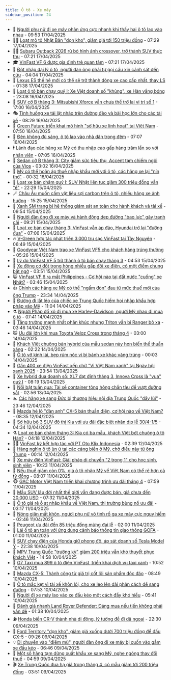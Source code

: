 ```yaml
---
title: Ô tô - Xe máy
sidebar_position: 24
---
```


<!-- dantri-o-to-xe-may:START -->
- 🤡 [Người phụ nữ đi xe máy phản ứng cực nhanh khi thấy hai ô tô lao vào nhau](https://dantri.com.vn/o-to-xe-may/nguoi-phu-nu-di-xe-may-phan-ung-cuc-nhanh-khi-thay-hai-o-to-lao-vao-nhau-20250417161404299.htm) - 09:53 17/04/2025
- 🧑‍💻 [Loạt mô tô Nhật Bản &quot;dọn kho&quot;, giảm giá tới 150 triệu đồng](https://dantri.com.vn/o-to-xe-may/loat-mo-to-nhat-ban-don-kho-giam-gia-toi-150-trieu-dong-20250417140155769.htm) - 07:29 17/04/2025
- 🧑‍💻 [Subaru Outback 2026 rũ bỏ hình ảnh crossover, trở thành SUV thực thụ](https://dantri.com.vn/o-to-xe-may/subaru-outback-2026-ru-bo-hinh-anh-crossover-tro-thanh-suv-thuc-thu-20250417121946735.htm) - 07:21 17/04/2025
- 🎓 [VinFast VF 6 được gia đình trẻ quan tâm](https://dantri.com.vn/o-to-xe-may/vinfast-vf-6-duoc-gia-dinh-tre-quan-tam-20250417140158195.htm) - 07:21 17/04/2025
- 🌊 [Đột nhập đại lý ô tô, người đàn ông phải tự gọi cầu xin cảnh sát đến cứu](https://dantri.com.vn/o-to-xe-may/dot-nhap-dai-ly-o-to-nguoi-dan-ong-phai-tu-goi-cau-xin-canh-sat-den-cuu-20250416155723030.htm) - 04:04 17/04/2025
- 🥷 [Lexus ES thế hệ mới có thể sẽ trở thành dòng xe cao cấp nhất, thay LS](https://dantri.com.vn/o-to-xe-may/lexus-es-the-he-moi-co-the-se-tro-thanh-dong-xe-cao-cap-nhat-thay-ls-20250417004120857.htm) - 01:38 17/04/2025
- 🤩 [Loạt ô tô bán chạy quý I: Xe Việt doanh số &quot;khủng&quot;, xe Hàn vắng bóng](https://dantri.com.vn/o-to-xe-may/loat-o-to-ban-chay-quy-i-xe-viet-doanh-so-khung-xe-han-vang-bong-20250416113354939.htm) - 23:08 16/04/2025
- 🫶 [SUV cỡ B tháng 3: Mitsubishi Xforce vẫn chưa thể trở lại vị trí số 1](https://dantri.com.vn/o-to-xe-may/suv-co-b-thang-3-mitsubishi-xforce-van-chua-the-tro-lai-vi-tri-so-1-20250416122036366.htm) - 17:00 16/04/2025
- 🎭 [Tình huống xe tải lật nhào trên đường đèo và bài học lớn cho các tài xế](https://dantri.com.vn/o-to-xe-may/tinh-huong-xe-tai-lat-nhao-tren-duong-deo-va-bai-hoc-lon-cho-cac-tai-xe-20250416115910411.htm) - 08:29 16/04/2025
- 🌁 [Green Future triển khai mô hình &quot;sở hữu xe linh hoạt&quot; tại Việt Nam](https://dantri.com.vn/o-to-xe-may/green-future-trien-khai-mo-hinh-so-huu-xe-linh-hoat-tai-viet-nam-20250416144447783.htm) - 07:50 16/04/2025
- 🦩 [Đèn không đủ sáng, ô tô lao vào nhà dân trong đêm](https://dantri.com.vn/o-to-xe-may/den-khong-du-sang-o-to-lao-vao-nha-dan-trong-dem-20250416110314603.htm) - 07:07 16/04/2025
- 🕴 [Lãnh đạo các hãng xe Mỹ có thu nhập cao gấp hàng trăm lần so với nhân viên](https://dantri.com.vn/o-to-xe-may/lanh-dao-cac-hang-xe-my-co-thu-nhap-cao-gap-hang-tram-lan-so-voi-nhan-vien-20250415173245906.htm) - 07:05 16/04/2025
- 🎡 [Sedan cỡ B tháng 3: City giảm sức tiêu thụ, Accent tạm chiếm ngôi của Vios](https://dantri.com.vn/o-to-xe-may/sedan-co-b-thang-3-city-giam-suc-tieu-thu-accent-tam-chiem-ngoi-cua-vios-20250416092602230.htm) - 03:02 16/04/2025
- 📝 [Mỹ có thể hoãn áp thuế nhập khẩu mới với ô tô, các hãng xe lại &quot;nín thở&quot;](https://dantri.com.vn/o-to-xe-may/my-co-the-hoan-ap-thue-nhap-khau-moi-voi-o-to-cac-hang-xe-lai-nin-tho-20250415115534088.htm) - 00:32 16/04/2025
- 🧐 [Loạt xe bán chậm quý I: SUV Nhật liên tục giảm 300 triệu đồng vẫn &quot;ế&quot;](https://dantri.com.vn/o-to-xe-may/loat-xe-ban-cham-quy-i-suv-nhat-lien-tuc-giam-300-trieu-dong-van-e-20250415132418205.htm) - 22:29 15/04/2025
- 🪄 [Châu Âu muốn cấm vật liệu sợi carbon trên ô tô, nhiều hãng xe ảnh hưởng](https://dantri.com.vn/o-to-xe-may/chau-au-muon-cam-vat-lieu-soi-carbon-tren-o-to-nhieu-hang-xe-anh-huong-20250415172201722.htm) - 15:25 15/04/2025
- 🧰 [Xanh SM trang bị hệ thống giám sát an toàn cho hành khách và tài xế](https://dantri.com.vn/o-to-xe-may/xanh-sm-trang-bi-he-thong-giam-sat-an-toan-cho-hanh-khach-va-tai-xe-20250415164654224.htm) - 09:54 15/04/2025
- 🚀 [Người đàn ông đi xe máy và hành động dẹp đường &quot;bạo lực&quot; gây tranh cãi](https://dantri.com.vn/o-to-xe-may/nguoi-dan-ong-di-xe-may-va-hanh-dong-dep-duong-bao-luc-gay-tranh-cai-20250415160532320.htm) - 09:21 15/04/2025
- 💪 [Loạt xe bán chạy tháng 3: VinFast vẫn áp đảo, Hyundai trở lại &quot;đường đua&quot;](https://dantri.com.vn/o-to-xe-may/loat-xe-ban-chay-thang-3-vinfast-van-ap-dao-hyundai-tro-lai-duong-dua-20250415104631563.htm) - 07:06 15/04/2025
- 🔥 [V-Green hợp tác phát triển 3.000 trụ sạc VinFast tại Tây Nguyên](https://dantri.com.vn/o-to-xe-may/v-green-hop-tac-phat-trien-3000-tru-sac-vinfast-tai-tay-nguyen-20250415125546686.htm) - 06:49 15/04/2025
- 🐲 [Goodyear Việt Nam trao xe VinFast VF5 cho khách hàng trúng thưởng](https://dantri.com.vn/o-to-xe-may/goodyear-viet-nam-trao-xe-vinfast-vf5-cho-khach-hang-trung-thuong-20250415121053988.htm) - 05:26 15/04/2025
- 🌋 [Lý do VinFast VF 5 trở thành ô tô bán chạy tháng 3](https://dantri.com.vn/o-to-xe-may/ly-do-vinfast-vf-5-tro-thanh-o-to-ban-chay-thang-3-20250415113729390.htm) - 04:53 15/04/2025
- 🤩 [Xe động cơ đốt trong hỏng nhiều gấp đôi xe điện, có một điểm chung bất ngờ](https://dantri.com.vn/o-to-xe-may/xe-dong-co-dot-trong-hong-nhieu-gap-doi-xe-dien-co-mot-diem-chung-bat-ngo-20250415103213821.htm) - 03:51 15/04/2025
- 😺 [VinFast VF 6 ra mắt Philippines - Cơ hội nào tại đất nước &quot;cuồng&quot; xe Nhật?](https://dantri.com.vn/o-to-xe-may/vinfast-vf-6-ra-mat-philippines-co-hoi-nao-tai-dat-nuoc-cuong-xe-nhat-20250415104529682.htm) - 03:46 15/04/2025
- 👍 [Chính các hãng xe Mỹ có thể &quot;ngấm đòn&quot; đau từ mức thuế mới của ông Trump](https://dantri.com.vn/o-to-xe-may/chinh-cac-hang-xe-my-co-the-ngam-don-dau-tu-muc-thue-moi-cua-ong-trump-20250414164322211.htm) - 23:34 14/04/2025
- 🎃 [Đường đi lắt léo của chiếc xe Trung Quốc hiếm hoi nhập khẩu hợp pháp vào Mỹ](https://dantri.com.vn/o-to-xe-may/duong-di-lat-leo-cua-chiec-xe-trung-quoc-hiem-hoi-nhap-khau-hop-phap-vao-my-20250414153353348.htm) - 11:04 14/04/2025
- ⚗️ [Người Pháp đổ xô đi mua xe Harley-Davidson, người Mỹ nhao đi mua ô tô](https://dantri.com.vn/o-to-xe-may/nguoi-phap-do-xo-di-mua-xe-harley-davidson-nguoi-my-nhao-di-mua-o-to-20250414111103443.htm) - 07:41 14/04/2025
- 🦄 [Tăng trưởng mạnh nhất phân khúc nhưng Triton vẫn bị Ranger bỏ xa](https://dantri.com.vn/o-to-xe-may/tang-truong-manh-nhat-phan-khuc-nhung-triton-van-bi-ranger-bo-xa-20250414003928120.htm) - 03:46 14/04/2025
- 😺 [Ưu đãi lớn khi mua Toyota Veloz Cross trong tháng 4](https://dantri.com.vn/o-to-xe-may/uu-dai-lon-khi-mua-toyota-veloz-cross-trong-thang-4-20250413161957529.htm) - 03:00 14/04/2025
- 💼 [Khách Việt chuộng bản hybrid của mẫu sedan này hơn biến thể thuần xăng](https://dantri.com.vn/o-to-xe-may/khach-viet-chuong-ban-hybrid-cua-mau-sedan-nay-hon-bien-the-thuan-xang-20250413232534426.htm) - 02:22 14/04/2025
- 💃 [Ô tô vỡ kính lái, bẹp rúm nóc vì bị bánh xe khác văng trúng](https://dantri.com.vn/o-to-xe-may/o-to-vo-kinh-lai-bep-rum-noc-vi-bi-banh-xe-khac-vang-trung-20250413232746222.htm) - 00:03 14/04/2025
- 🚀 [Gần 400 xe điện VinFast xếp chữ &quot;Vì Việt Nam xanh&quot; tại Ngày hội xanh 2025](https://dantri.com.vn/o-to-xe-may/gan-400-xe-dien-vinfast-xep-chu-vi-viet-nam-xanh-tai-ngay-hoi-xanh-2025-20250413235835904.htm) - 23:54 13/04/2025
- 🤩 [Xe hybrid đua doanh số: XL7 đạt đỉnh tháng 3, Innova Cross là &quot;vua&quot; quý I](https://dantri.com.vn/o-to-xe-may/xe-hybrid-dua-doanh-so-xl7-dat-dinh-thang-3-innova-cross-la-vua-quy-i-20250413144849998.htm) - 08:19 13/04/2025
- 💪 [Nổi bật tuần qua: Tài xế container tông hỏng chắn tàu để vượt đường sắt](https://dantri.com.vn/o-to-xe-may/noi-bat-tuan-qua-tai-xe-container-tong-hong-chan-tau-de-vuot-duong-sat-20250413094828039.htm) - 02:56 13/04/2025
- 🏊 [Các hãng xe sang Đức bị thương hiệu nội địa Trung Quốc &quot;đẩy lùi&quot;](https://dantri.com.vn/o-to-xe-may/cac-hang-xe-sang-duc-bi-thuong-hieu-noi-dia-trung-quoc-day-lui-20250410165104343.htm) - 23:46 12/04/2025
- 💄 [Mazda hé lộ &quot;đàn anh&quot; CX-5 bản thuần điện, cơ hội nào về Việt Nam?](https://dantri.com.vn/o-to-xe-may/mazda-he-lo-dan-anh-cx-5-ban-thuan-dien-co-hoi-nao-ve-viet-nam-20250412153522428.htm) - 08:35 12/04/2025
- 👺 [Sở hữu bộ 3 SUV đô thị Kia với ưu đãi đặc biệt nhân dịp lễ 30/4-1/5](https://dantri.com.vn/o-to-xe-may/so-huu-bo-3-suv-do-thi-kia-voi-uu-dai-dac-biet-nhan-dip-le-304-15-20250412111331003.htm) - 04:34 12/04/2025
- ⚗️ [Loạt xe bán chậm tháng 3: Kia có ba mẫu, khách Việt bớt chuộng ô tô Hàn?](https://dantri.com.vn/o-to-xe-may/loat-xe-ban-cham-thang-3-kia-co-ba-mau-khach-viet-bot-chuong-o-to-han-20250412110756890.htm) - 04:18 12/04/2025
- 🧑‍🏫 [VinFast ký kết hợp tác với PT Oto Klix Indonesia](https://dantri.com.vn/o-to-xe-may/vinfast-ky-ket-hop-tac-voi-pt-oto-klix-indonesia-20250412090952057.htm) - 02:39 12/04/2025
- 🦒 [Hàng nghìn ô tô ùn ứ tại các cảng biển ở Mỹ, chờ điều này từ ông Trump](https://dantri.com.vn/o-to-xe-may/hang-nghin-o-to-un-u-tai-cac-cang-bien-o-my-cho-dieu-nay-tu-ong-trump-20250412004722981.htm) - 00:14 12/04/2025
- 🐘 [Xe máy điện VinFast: Giải pháp di chuyển &quot;2 trong 1&quot; cho học sinh, sinh viên](https://dantri.com.vn/o-to-xe-may/xe-may-dien-vinfast-giai-phap-di-chuyen-2-trong-1-cho-hoc-sinh-sinh-vien-20250411170833366.htm) - 10:23 11/04/2025
- 🧠 [Nếu thuế giảm còn 0%, giá ô tô nhập Mỹ về Việt Nam có thể rẻ hơn cả tỷ đồng](https://dantri.com.vn/o-to-xe-may/neu-thue-giam-con-0-gia-o-to-nhap-my-ve-viet-nam-co-the-re-hon-ca-ty-dong-20250411123247076.htm) - 08:07 11/04/2025
- 🐵 [GAC Motor Việt Nam triển khai chương trình ưu đãi tháng 4](https://dantri.com.vn/o-to-xe-may/gac-motor-viet-nam-trien-khai-chuong-trinh-uu-dai-thang-4-20250411145945825.htm) - 07:59 11/04/2025
- 🤭 [Mẫu SUV lâu đời nhất thế giới vẫn đang được bán, giá chưa đến 20.000 USD](https://dantri.com.vn/o-to-xe-may/mau-suv-lau-doi-nhat-the-gioi-van-dang-duoc-ban-gia-chua-den-20000-usd-20250411110325708.htm) - 07:32 11/04/2025
- 🤠 [Ô tô giá rẻ ồ ạt nhập khẩu về Việt Nam, thị trường bùng nổ ưu đãi](https://dantri.com.vn/o-to-xe-may/o-to-gia-re-o-at-nhap-khau-ve-viet-nam-thi-truong-bung-no-uu-dai-20250410130744961.htm) - 03:17 11/04/2025
- 🫶 [Nóng giận mất khôn, người phụ nữ vô tình rồ ga xe máy cực nguy hiểm](https://dantri.com.vn/o-to-xe-may/nong-gian-mat-khon-nguoi-phu-nu-vo-tinh-ro-ga-xe-may-cuc-nguy-hiem-20250411010005038.htm) - 02:46 11/04/2025
- 🚀 [Peugeot ưu đãi đến 85 triệu đồng mừng đại lễ](https://dantri.com.vn/o-to-xe-may/peugeot-uu-dai-den-85-trieu-dong-mung-dai-le-20250410164537157.htm) - 02:00 11/04/2025
- 🎊 [Lái ô tô an toàn với ứng dụng cảnh báo thông tin giao thông GOFA](https://dantri.com.vn/o-to-xe-may/lai-o-to-an-toan-voi-ung-dung-canh-bao-thong-tin-giao-thong-gofa-20250410192101705.htm) - 01:00 11/04/2025
- 🦄 [SUV chạy điện của Honda giữ phong độ, áp sát doanh số Tesla Model Y](https://dantri.com.vn/o-to-xe-may/suv-chay-dien-cua-honda-giu-phong-do-ap-sat-doanh-so-tesla-model-y-20250410223808624.htm) - 22:38 10/04/2025
- 🥷 [MPV Trung Quốc &quot;trường kỳ&quot; giảm 200 triệu vẫn khó thuyết phục khách Việt](https://dantri.com.vn/o-to-xe-may/mpv-trung-quoc-truong-ky-giam-200-trieu-van-kho-thuyet-phuc-khach-viet-20250410115750198.htm) - 14:58 10/04/2025
- 🦏 [G7 Taxi mua 899 ô tô điện VinFast, triển khai dịch vụ taxi xanh](https://dantri.com.vn/o-to-xe-may/g7-taxi-mua-899-o-to-dien-vinfast-trien-khai-dich-vu-taxi-xanh-20250410174658620.htm) - 10:52 10/04/2025
- 🤗 [Mazda CX-5: Thành công từ giá trị cốt lõi sản phẩm độc đáo](https://dantri.com.vn/o-to-xe-may/mazda-cx-5-thanh-cong-tu-gia-tri-cot-loi-san-pham-doc-dao-20250410141522238.htm) - 08:49 10/04/2025
- 🐲 [Ô tô mắc kẹt vì tài xế khôn lỏi, cho xe leo lên dải phân cách để sang đường](https://dantri.com.vn/o-to-xe-may/o-to-mac-ket-vi-tai-xe-khon-loi-cho-xe-leo-len-dai-phan-cach-de-sang-duong-20250410121600404.htm) - 07:53 10/04/2025
- 🤭 [Người đi xe máy lao vào xe đầu kéo một cách đầy khó hiểu](https://dantri.com.vn/o-to-xe-may/nguoi-di-xe-may-lao-vao-xe-dau-keo-mot-cach-day-kho-hieu-20250410094330163.htm) - 05:41 10/04/2025
- 🐻 [Đánh giá nhanh Land Rover Defender: Đáng mua nếu tiền không phải vấn đề](https://dantri.com.vn/o-to-xe-may/danh-gia-nhanh-land-rover-defender-dang-mua-neu-tien-khong-phai-van-de-20250409173845830.htm) - 01:38 10/04/2025
- ⛽️ [Honda biến CR-V thành nhà di động, lý tưởng để đi dã ngoại](https://dantri.com.vn/o-to-xe-may/honda-bien-cr-v-thanh-nha-di-dong-ly-tuong-de-di-da-ngoai-20250409164929137.htm) - 22:30 09/04/2025
- 🫣 [Ford Territory &quot;dọn kho&quot;, giảm giá xuống dưới 700 triệu đồng để đấu CX-5](https://dantri.com.vn/o-to-xe-may/ford-territory-don-kho-giam-gia-xuong-duoi-700-trieu-dong-de-dau-cx-5-20250409143104296.htm) - 09:26 09/04/2025
- 💡 [Di chuyển vào &quot;điểm mù&quot;, người đàn ông đi xe máy bị cuốn vào gầm xe đầu kéo](https://dantri.com.vn/o-to-xe-may/di-chuyen-vao-diem-mu-nguoi-dan-ong-di-xe-may-bi-cuon-vao-gam-xe-dau-keo-20250409122323912.htm) - 06:46 09/04/2025
- 💪 [Một số hãng tạm dừng xuất khẩu xe sang Mỹ, nghe ngóng thay đổi thuế](https://dantri.com.vn/o-to-xe-may/mot-so-hang-tam-dung-xuat-khau-xe-sang-my-nghe-ngong-thay-doi-thue-20250409112801924.htm) - 04:59 09/04/2025
- 🎬 [Xe Trung Quốc đua hạ giá trong tháng 4, có mẫu giảm tới 200 triệu đồng](https://dantri.com.vn/o-to-xe-may/xe-trung-quoc-dua-ha-gia-trong-thang-4-co-mau-giam-toi-200-trieu-dong-20250409024920384.htm) - 03:51 09/04/2025<!-- dantri-o-to-xe-may:END -->
